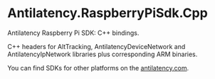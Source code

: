 # Antilatency.RaspberryPiSdk.Cpp
Antilatency Raspberry Pi SDK: C++ bindings.

C++ headers for AltTracking, AntilatencyDeviceNetwork and AntilatencyIpNetwork libraries plus corresponding ARM binaries.

You can find SDKs for other platforms on the [antilatency.com](https://antilatency.com/getting-started/latest/sdk#content).
